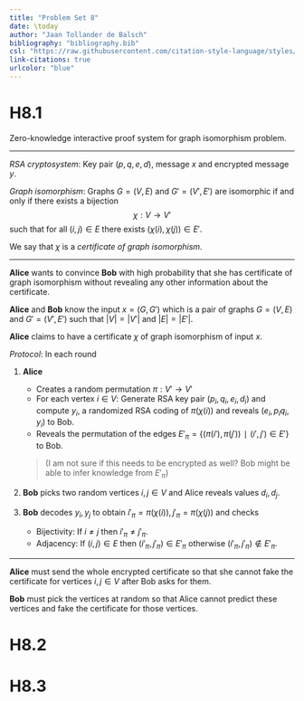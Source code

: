 ```yaml
---
title: "Problem Set 8"
date: \today
author: "Jaan Tollander de Balsch"
bibliography: "bibliography.bib"
csl: "https://raw.githubusercontent.com/citation-style-language/styles/master/harvard-anglia-ruskin-university.csl"
link-citations: true
urlcolor: "blue"
---
```

# H8.1
Zero-knowledge interactive proof system for graph isomorphism problem.

---

*RSA cryptosystem*: Key pair $(p,q,e,d)$, message $x$ and encrypted message $y$.

*Graph isomorphism*: Graphs $G=(V,E)$ and $G'=(V',E')$ are isomorphic if and only if there exists a bijection 
$$χ:V→V'$$
such that for all $(i,j)∈E$ there exists $(χ(i),χ(j))∈E'$.

We say that $χ$ is a *certificate of graph isomorphism*.

---

**Alice** wants to convince **Bob** with high probability that she has certificate of graph isomorphism without revealing any other information about the certificate.

**Alice** and **Bob** know the input $x=(G,G')$ which is a pair of graphs $G=(V,E)$ and $G'=(V',E')$ such that $|V|=|V'|$ and $|E|=|E'|.$

**Alice** claims to have a certificate $χ$ of graph isomorphism of input $x.$

*Protocol*: In each round 

1) **Alice**

     * Creates a random permutation $π:V'→V'$
     * For each vertex $i∈V$: Generate RSA key pair $(p_i,q_i,e_i,d_i)$ and compute $y_i,$ a randomized RSA coding of $π(χ(i))$ and reveals $(e_i,p_iq_i,y_i)$ to Bob.
     * Reveals the permutation of the edges $E'_π=\{(π(i'),π(j'))∣(i',j')∈E'\}$ to Bob. 

     > (I am not sure if this needs to be encrypted as well? Bob might be able to infer knowledge from $E'_π$)

2) **Bob** picks two random vertices $i,j∈V$ and Alice reveals values $d_i,d_j.$

3) **Bob** decodes $y_i,y_j$ to obtain $i'_π=π(χ(i)),j'_π=π(χ(j))$ and checks

    * Bijectivity: If $i≠j$ then $i'_π≠j'_π.$ 
    * Adjacency: If $(i,j)∈E$ then $(i'_π,j'_π)∈E'_π$ otherwise $(i'_π,j'_π)∉E'_π.$

---

**Alice** must send the whole encrypted certificate so that she cannot fake the certificate for vertices $i,j∈V$ after Bob asks for them.

**Bob** must pick the vertices at random so that Alice cannot predict these vertices and fake the certificate for those vertices.

# H8.2


# H8.3


<!-- # References -->